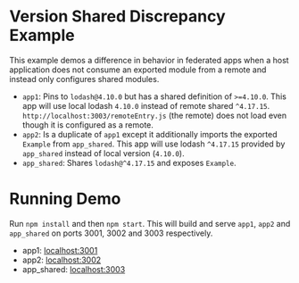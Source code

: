 # Version Shared Discrepancy Example

This example demos a difference in behavior in federated apps when a host application does not consume an exported module from a remote and instead only configures shared modules.

- `app1`: Pins to `lodash@4.10.0` but has a shared definition of `>=4.10.0`. This app will use local lodash `4.10.0` instead of remote shared `^4.17.15`. `http://localhost:3003/remoteEntry.js` (the remote) does not load even though it is configured as a remote.
- `app2`: Is a duplicate of `app1` except it additionally imports the exported `Example` from `app_shared`. This app will use lodash `^4.17.15` provided by `app_shared` instead of local version (`4.10.0`).
- `app_shared`: Shares `lodash@^4.17.15` and exposes `Example`.

# Running Demo

Run `npm install` and then `npm start`. This will build and serve `app1`, `app2` and `app_shared` on ports 3001, 3002 and 3003 respectively.

- app1: [localhost:3001](http://localhost:3001/)
- app2: [localhost:3002](http://localhost:3002/)
- app_shared: [localhost:3003](http://localhost:3003/)
